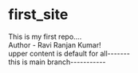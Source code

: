 # first_site

This is my first repo....
<br>
Author - Ravi Ranjan Kumar!
<br>
upper content is default for all-------
<br>
this is main branch-----------
